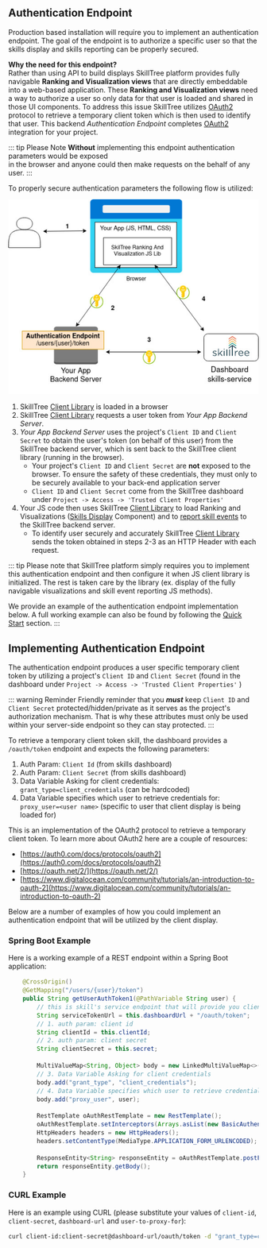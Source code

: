 ## Authentication Endpoint

Production based installation will require you to implement an authentication endpoint. 
The goal of the endpoint is to authorize a specific user so that the skills display and skills reporting can be properly secured.    

**Why the need for this endpoint?**  
Rather than using API to build displays SkillTree platform provides fully navigable **Ranking and Visualization views** 
that are directly embeddable into a web-based application. These **Ranking and Visualization views** need a way
to authorize a user so only data for that user is loaded and shared in those UI components. To address this issue
SkillTree utilizes [OAuth2](https://auth0.com/docs/protocols/oauth2) protocol to retrieve a temporary client token 
which is then used to identify that user. This backend *Authentication Endpoint* completes [OAuth2](https://auth0.com/docs/protocols/oauth2) integration for your project. 


::: tip Please Note
**Without** implementing this endpoint authentication parameters would be exposed  
in the browser and anyone could then make requests on the behalf of any user. 
:::

To properly secure authentication parameters the following flow is utilized:

![Auth Endpoint Flow](../diagrams/AuthEndpointFlow.jpg)

1. SkillTree [Client Library](/skills-client/) is loaded in a browser
1. SkillTree [Client Library](/skills-client/) requests a user token from *Your App Backend Server*.
1. *Your App Backend Server* uses the project's ```Client ID``` and ```Client Secret``` to obtain the user's token (on behalf of this user) from the SkillTree backend server, which is sent back to the SkillTree client library (running in the browser).
   - Your project's ```Client ID``` and ```Client Secret``` are **not** exposed to the browser. To ensure the safety of these credentials, they must only to be securely available to your back-end application server
   - ```Client ID``` and ```Client Secret``` come from the SkillTree dashboard under ``Project -> Access -> 'Trusted Client Properties'``
1. Your JS code then uses SkillTree [Client Library](/skills-client/) to load Ranking and Visualizations ([Skills Display](/skills-client/#skills-display-integration) Component) and to [report skill events](/skills-client/#report-events-integration) to the SkillTree backend server. 
   - To identify user securely and accurately SkillTree [Client Library](/skills-client/) sends the token obtained in steps 2-3 as an HTTP Header with each request.

::: tip
Please note that SkillTree platform simply requires you to implement this authentication endpoint and then configure it when JS client library is initialized. 
The rest is taken care by the library (ex. display of the fully navigable visualizations and skill event reporting JS methods).

We provide an example of the authentication endpoint implementation below. A full working example can also be found by following the [Quick Start](https://code.nsa.gov/skills-docs/dashboard/install-guide/quickStart.html) section. 
:::

## Implementing Authentication Endpoint
The authentication endpoint produces a user specific temporary client token by utilizing a project's ```Client ID``` and ```Client Secret``` 
(found in the dashboard under ```Project -> Access -> 'Trusted Client Properties'``` ) 

::: warning Reminder
Friendly reminder that you ***must*** keep ```Client ID``` and ```Client Secret``` protected/hidden/private as it serves as the
project's authorization mechanism. That is why these attributes must only be used within your server-side endpoint so they can
stay protected. 
:::

To retrieve a temporary client token skill, the dashboard provides a ``/oauth/token`` endpoint and expects the following parameters:
1. Auth Param: ``Client Id`` (from skills dashboard)
1. Auth Param: ``Client Secret`` (from skills dashboard)
1. Data Variable Asking for client credentials:  ``grant_type=client_credentials`` (can be hardcoded)
1. Data Variable specifies which user to retrieve credentials for: ``proxy_user=<user name>`` (specific to user that client display is being loaded for)

This is an implementation of the OAuth2 protocol to retrieve a temporary client token. To learn more about OAuth2 here are a couple of resources: 
- [https://auth0.com/docs/protocols/oauth2](https://auth0.com/docs/protocols/oauth2)
- [https://oauth.net/2/](https://oauth.net/2/)
- [https://www.digitalocean.com/community/tutorials/an-introduction-to-oauth-2](https://www.digitalocean.com/community/tutorials/an-introduction-to-oauth-2) 

Below are a number of examples of how you could implement an authentication endpoint that will be utilized by the client display. 

### Spring Boot Example

Here is a working example of a REST endpoint within a Spring Boot application: 

```java
    @CrossOrigin()
    @GetMapping("/users/{user}/token")
    public String getUserAuthToken1(@PathVariable String user) {
        // this is skill's service endpoint that will provide you client token
        String serviceTokenUrl = this.dashboardUrl + "/oauth/token";
        // 1. auth param: client id
        String clientId = this.clientId;
        // 2. auth param: client secret
        String clientSecret = this.secret;
        
        MultiValueMap<String, Object> body = new LinkedMultiValueMap<>();
        // 3. Data Variable Asking for client credentials
        body.add("grant_type", "client_credentials");
        // 4. Data Variable specifies which user to retrieve credentials for
        body.add("proxy_user", user);

        RestTemplate oAuthRestTemplate = new RestTemplate();
        oAuthRestTemplate.setInterceptors(Arrays.asList(new BasicAuthenticationInterceptor(clientId, clientSecret)));
        HttpHeaders headers = new HttpHeaders();
        headers.setContentType(MediaType.APPLICATION_FORM_URLENCODED);

        ResponseEntity<String> responseEntity = oAuthRestTemplate.postForEntity(serviceTokenUrl, new HttpEntity<>(body, headers), String.class);
        return responseEntity.getBody();
    }
```

### CURL Example
Here is an example using CURL (please substitute your values of ``client-id``, ``client-secret``, ``dashboard-url`` and ``user-to-proxy-for``):

```bash
curl client-id:client-secret@dashboard-url/oauth/token -d "grant_type=client_credentials&proxy_user=user-to-proxy-for"
```

